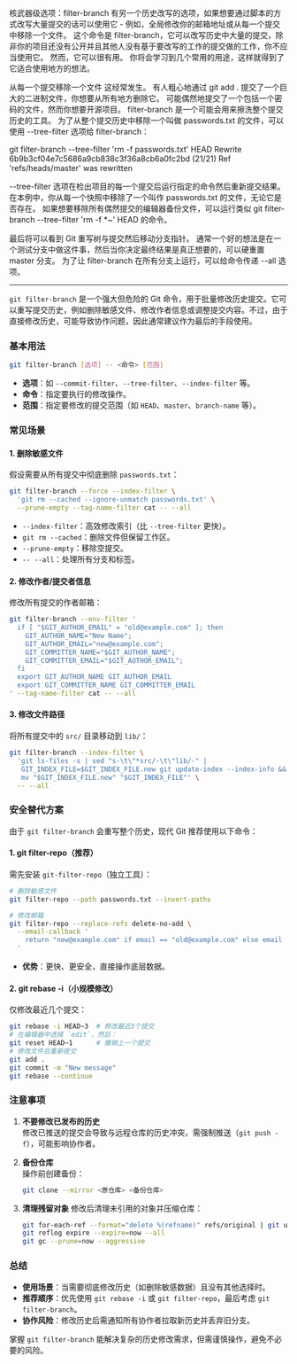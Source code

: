核武器级选项：filter-branch
有另一个历史改写的选项，如果想要通过脚本的方式改写大量提交的话可以使用它 - 例如，全局修改你的邮箱地址或从每一个提交中移除一个文件。 
这个命令是 filter-branch，它可以改写历史中大量的提交，除非你的项目还没有公开并且其他人没有基于要改写的工作的提交做的工作，你不应当使用它。 
然而，它可以很有用。 你将会学习到几个常用的用途，这样就得到了它适合使用地方的想法。

从每一个提交移除一个文件
这经常发生。 有人粗心地通过 git add . 提交了一个巨大的二进制文件，你想要从所有地方删除它。 可能偶然地提交了一个包括一个密码的文件，然而你想要开源项目。 
filter-branch 是一个可能会用来擦洗整个提交历史的工具。 为了从整个提交历史中移除一个叫做 passwords.txt 的文件，可以使用 --tree-filter 选项给 filter-branch：

git filter-branch --tree-filter 'rm -f passwords.txt' HEAD
Rewrite 6b9b3cf04e7c5686a9cb838c3f36a8cb6a0fc2bd (21/21)
Ref 'refs/heads/master' was rewritten

--tree-filter 选项在检出项目的每一个提交后运行指定的命令然后重新提交结果。 在本例中，你从每一个快照中移除了一个叫作 passwords.txt 的文件，无论它是否存在。 
如果想要移除所有偶然提交的编辑器备份文件，可以运行类似 git filter-branch --tree-filter 'rm -f *~' HEAD 的命令。

最后将可以看到 Git 重写树与提交然后移动分支指针。 通常一个好的想法是在一个测试分支中做这件事，然后当你决定最终结果是真正想要的，可以硬重置 master 分支。 为了让 filter-branch 在所有分支上运行，可以给命令传递 --all 选项。








---
`git filter-branch` 是一个强大但危险的 Git 命令，用于批量修改历史提交。它可以重写提交历史，例如删除敏感文件、修改作者信息或调整提交内容。不过，由于直接修改历史，可能导致协作问题，因此通常建议作为最后的手段使用。


### **基本用法**
```bash
git filter-branch [选项] -- <命令> [范围]
```
- **选项**：如 `--commit-filter`、`--tree-filter`、`--index-filter` 等。
- **命令**：指定要执行的修改操作。
- **范围**：指定要修改的提交范围（如 `HEAD`、`master`、`branch-name` 等）。


### **常见场景**
#### 1. **删除敏感文件**
假设需要从所有提交中彻底删除 `passwords.txt`：
```bash
git filter-branch --force --index-filter \
  'git rm --cached --ignore-unmatch passwords.txt' \
  --prune-empty --tag-name-filter cat -- --all
```
- `--index-filter`：高效修改索引（比 `--tree-filter` 更快）。
- `git rm --cached`：删除文件但保留工作区。
- `--prune-empty`：移除空提交。
- `-- --all`：处理所有分支和标签。

#### 2. **修改作者/提交者信息**
修改所有提交的作者邮箱：
```bash
git filter-branch --env-filter '
  if [ "$GIT_AUTHOR_EMAIL" = "old@example.com" ]; then
    GIT_AUTHOR_NAME="New Name";
    GIT_AUTHOR_EMAIL="new@example.com";
    GIT_COMMITTER_NAME="$GIT_AUTHOR_NAME";
    GIT_COMMITTER_EMAIL="$GIT_AUTHOR_EMAIL";
  fi
  export GIT_AUTHOR_NAME GIT_AUTHOR_EMAIL
  export GIT_COMMITTER_NAME GIT_COMMITTER_EMAIL
' --tag-name-filter cat -- --all
```

#### 3. **修改文件路径**
将所有提交中的 `src/` 目录移动到 `lib/`：
```bash
git filter-branch --index-filter \
  'git ls-files -s | sed "s-\t\"*src/-\t\"lib/-" |
   GIT_INDEX_FILE=$GIT_INDEX_FILE.new git update-index --index-info &&
   mv "$GIT_INDEX_FILE.new" "$GIT_INDEX_FILE"' \
  -- --all
```


### **安全替代方案**
由于 `git filter-branch` 会重写整个历史，现代 Git 推荐使用以下命令：

#### 1. **git filter-repo**（推荐）
需先安装 `git-filter-repo`（独立工具）：
```bash
# 删除敏感文件
git filter-repo --path passwords.txt --invert-paths

# 修改邮箱
git filter-repo --replace-refs delete-no-add \
  --email-callback '
    return "new@example.com" if email == "old@example.com" else email
  '
```
- **优势**：更快、更安全，直接操作底层数据。

#### 2. **git rebase -i**（小规模修改）
仅修改最近几个提交：
```bash
git rebase -i HEAD~3  # 修改最近3个提交
# 在编辑器中选择 `edit`，然后：
git reset HEAD~1      # 撤销上一个提交
# 修改文件后重新提交
git add .
git commit -m "New message"
git rebase --continue
```


### **注意事项**
1. **不要修改已发布的历史**  
   修改已推送的提交会导致与远程仓库的历史冲突，需强制推送（`git push -f`），可能影响协作者。

2. **备份仓库**  
   操作前创建备份：
   ```bash
   git clone --mirror <原仓库> <备份仓库>
   ```

3. **清理残留对象**
   修改后清理未引用的对象并压缩仓库：
   ```bash
   git for-each-ref --format="delete %(refname)" refs/original | git update-ref --stdin
   git reflog expire --expire=now --all
   git gc --prune=now --aggressive
   ```


### **总结**
- **使用场景**：当需要彻底修改历史（如删除敏感数据）且没有其他选择时。
- **推荐顺序**：优先使用 `git rebase -i` 或 `git filter-repo`，最后考虑 `git filter-branch`。
- **协作风险**：修改历史后需通知所有协作者拉取新历史并丢弃旧分支。

掌握 `git filter-branch` 能解决复杂的历史修改需求，但需谨慎操作，避免不必要的风险。